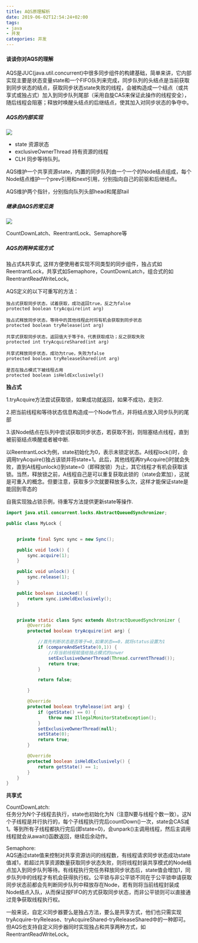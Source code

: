 ```yaml
---
title: AQS原理解析
date: 2019-06-02T12:54:24+02:00
tags: 
- java
- 并发
categories: 并发
---
```


#### 谈谈你对AQS的理解

AQS是JUC(java.util.concurrent)中很多同步组件的构建基础，简单来讲，它内部实现主要是状态变量state和一个FIFO队列来完成，同步队列的头结点是当前获取到同步状态的结点，获取同步状态state失败的线程，会被构造成一个结点（或共享式或独占式）加入到同步队列尾部（采用自旋CAS来保证此操作的线程安全），随后线程会阻塞；释放时唤醒头结点的后继结点，使其加入对同步状态的争夺中。

##### AQS的内部实现

![](https://ipic-1252327316.cos.ap-beijing.myqcloud.com/image/1524404680870b808dc51a9.jpeg)


- state 资源状态
- exclusiveOwnerThread 持有资源的线程
- CLH 同步等待队列。

AQS维护一个共享资源state，内置的同步队列由一个一个的Node结点组成，每个Node结点维护一个prev引用和next引用，分别指向自己的前驱和后继结点。

AQS维护两个指针，分别指向队列头部head和尾部tail


##### 继承自AQS的常见类

![](https://ipic-1252327316.cos.ap-beijing.myqcloud.com/image/WechatIMG33.jpeg)

CountDownLatch、ReentrantLock、Semaphore等


##### AQS的两种实现方式

独占式&共享式, 这样方便使用者实现不同类型的同步组件，独占式如ReentrantLock，共享式如Semaphore，CountDownLatch，组合式的如ReentrantReadWriteLock。

AQS定义的以下可重写的方法：

```
独占式获取同步状态，试着获取，成功返回true，反之为false
protected boolean tryAcquire(int arg) 

独占式释放同步状态，等待中的其他线程此时将有机会获取到同步状态
protected boolean tryRelease(int arg) 
  
共享式获取同步状态，返回值大于等于0，代表获取成功；反之获取失败
protected int tryAcquireShared(int arg) 

共享式释放同步状态，成功为true，失败为false
protected boolean tryReleaseShared(int arg) 

是否在独占模式下被线程占用
protected boolean isHeldExclusively()
```


**独占式**

1.tryAcquire方法尝试获取锁，如果成功就返回，如果不成功，走到2.

2.把当前线程和等待状态信息构造成一个Node节点，并将结点放入同步队列的尾部

3.该Node结点在队列中尝试获取同步状态，若获取不到，则阻塞结点线程，直到被前驱结点唤醒或者被中断.

以ReentrantLock为例，state初始化为0，表示未锁定状态。A线程lock()时，会调用tryAcquire()独占该锁并将state+1。此后，其他线程再tryAcquire()时就会失败，直到A线程unlock()到state=0（即释放锁）为止，其它线程才有机会获取该锁。当然，释放锁之前，A线程自己是可以重复获取此锁的（state会累加），这就是可重入的概念。但要注意，获取多少次就要释放多么次，这样才能保证state是能回到零态的

自我实现独占锁示例，待重写方法提供更新state等操作.

```java
import java.util.concurrent.locks.AbstractQueuedSynchronizer;

public class MyLock {


    private final Sync sync = new Sync();

    public void lock() {
        sync.acquire(1);
    }

    public void unlock() {
        sync.release(1);
    }

    public boolean isLocked() {
        return sync.isHeldExclusively();
    }


    private static class Sync extends AbstractQueuedSynchronizer {
        @Override
        protected boolean tryAcquire(int arg) {

            //首先判断状态是否等于=0,如果状态==0，就将status设置为1
            if (compareAndSetState(0,1)) {
                //将当前线程赋值给独占模式的onwer
                setExclusiveOwnerThread(Thread.currentThread());
                return true;
            }

            return false;

        }

        @Override
        protected boolean tryRelease(int arg) {
            if (getState() == 0) {
                throw new IllegalMonitorStateException();
            }
            setExclusiveOwnerThread(null);
            setState(0);
            return true;
        }

        @Override
        protected boolean isHeldExclusively() {
            return getState() == 1;
        }
    }
}
```

**共享式**

CountDownLatch:  
任务分为N个子线程去执行，state也初始化为N（注意N要与线程个数一致）。这N个子线程是并行执行的，每个子线程执行完后countDown()一次，state会CAS减1。等到所有子线程都执行完后(即state=0)，会unpark()主调用线程，然后主调用线程就会从await()函数返回，继续后余动作。

Semaphore:  
AQS通过state值来控制对共享资源访问的线程数，有线程请求同步状态成功state值减1，若超过共享资源数量获取同步状态失败，则将线程封装共享模式的Node结点加入到同步队列等待。有线程执行完任务释放同步状态后，state值会增加1，同步队列中的线程才有机会获得执行权。公平锁与非公平锁不同在于公平锁申请获取同步状态前都会先判断同步队列中释放存在Node，若有则将当前线程封装成Node结点入队，从而保证按FIFO的方式获取同步状态，而非公平锁则可以直接通过竞争获取线程执行权。

一般来说，自定义同步器要么是独占方法，要么是共享方式，他们也只需实现tryAcquire-tryRelease、tryAcquireShared-tryReleaseShared中的一种即可。但AQS也支持自定义同步器同时实现独占和共享两种方式，如ReentrantReadWriteLock。